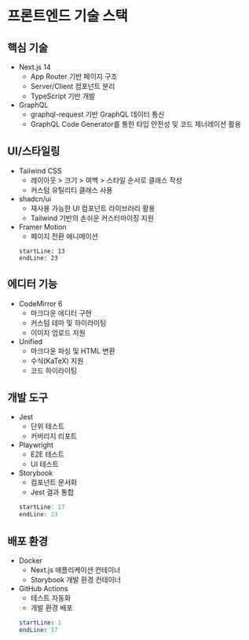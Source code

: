 # 프론트엔드 기술 스택

## 핵심 기술

- Next.js 14
  - App Router 기반 페이지 구조
  - Server/Client 컴포넌트 분리
  - TypeScript 기반 개발
- GraphQL
  - graphql-request 기반 GraphQL 데이터 통신
  - GraphQL Code Generator를 통한 타입 안전성 및 코드 제너레이션 활용

## UI/스타일링

- Tailwind CSS
  - 레이아웃 > 크기 > 여백 > 스타일 순서로 클래스 작성
  - 커스텀 유틸리티 클래스 사용
- shadcn/ui
  - 재사용 가능한 UI 컴포넌트 라이브러리 활용
  - Tailwind 기반의 손쉬운 커스터마이징 지원
- Framer Motion
  - 페이지 전환 애니메이션
  ```typescript:src/app/template.tsx
  startLine: 13
  endLine: 23
  ```

## 에디터 기능

- CodeMirror 6
  - 마크다운 에디터 구현
  - 커스텀 테마 및 하이라이팅
  - 이미지 업로드 지원
- Unified
  - 마크다운 파싱 및 HTML 변환
  - 수식(KaTeX) 지원
  - 코드 하이라이팅

## 개발 도구

- Jest
  - 단위 테스트
  - 커버리지 리포트
- Playwright
  - E2E 테스트
  - UI 테스트
- Storybook
  - 컴포넌트 문서화
  - Jest 결과 통합
  ```typescript:.storybook/preview.ts
  startLine: 17
  endLine: 23
  ```

## 배포 환경

- Docker
  - Next.js 애플리케이션 컨테이너
  - Storybook 개발 환경 컨테이너
- GitHub Actions
  - 테스트 자동화
  - 개발 환경 배포
  ```yaml:.github/workflows/develop-deploy.yml
  startLine: 1
  endLine: 17
  ```
